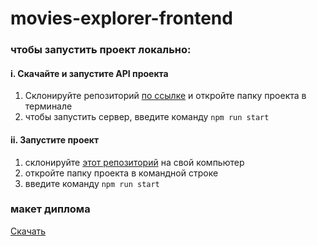 # movies-explorer-frontend
 
### чтобы запустить проект локально:
#### i. Скачайте и запустите API проекта
1) Склонируйте репозиторий [по ссылке](https://github.com/OlgaStrelk/movies-explorer-api) и откройте папку проекта в терминале
2) чтобы запустить сервер, введите команду `npm run start`
#### ii. Запустите проект
1) склонируйте [этот репозиторий](https://github.com/OlgaStrelk/movies-explorer-frontend) на свой компьютер
2) откройте папку проекта в командной строке
3) введите команду `npm run start`


### макет диплома 
[Скачать](https://drive.google.com/file/d/1m2I6PxNT7PGe9ZM1DaUiswowvQNQAyii/view?usp=sharing)
 
